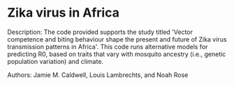 # Zika virus in Africa

Description: The code provided supports the study titled 'Vector competence and biting behaviour shape the present and future of Zika virus transmission patterns in Africa'. This code runs alternative models for predicting R0, based on traits that vary with mosquito ancestry (i.e., genetic population variation) and climate. 

Authors: Jamie M. Caldwell, Louis Lambrechts, and Noah Rose
